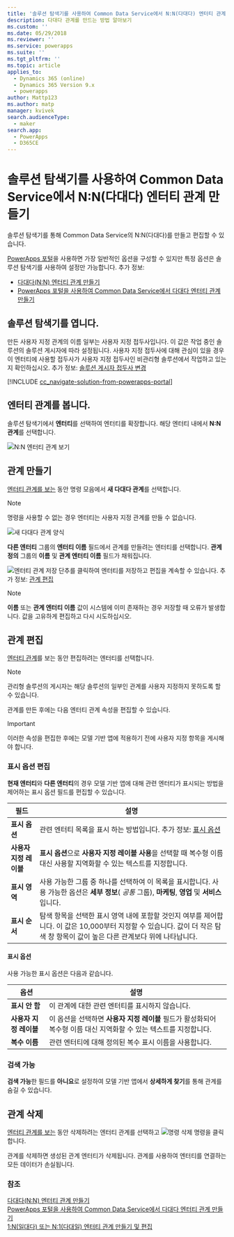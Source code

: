 ```yaml
---
title: '솔루션 탐색기를 사용하여 Common Data Service에서 N:N(다대다) 엔터티 관계 만들기 | MicrosoftDocs'
description: 다대다 관계를 만드는 방법 알아보기
ms.custom: ''
ms.date: 05/29/2018
ms.reviewer: ''
ms.service: powerapps
ms.suite: ''
ms.tgt_pltfrm: ''
ms.topic: article
applies_to:
  - Dynamics 365 (online)
  - Dynamics 365 Version 9.x
  - powerapps
author: Mattp123
ms.author: matp
manager: kvivek
search.audienceType:
  - maker
search.app:
  - PowerApps
  - D365CE
---
```


# <a name="create-nn-many-to-many-entity-relationships-in-common-data-service-using-solution-explorer"></a>솔루션 탐색기를 사용하여 Common Data Service에서 N:N(다대다) 엔터티 관계 만들기

솔루션 탐색기를 통해 Common Data Service의 N:N(다대다)를 만들고 편집할 수 있습니다.

[PowerApps 포털](https://web.powerapps.com/?utm_source=padocs&utm_medium=linkinadoc&utm_campaign=referralsfromdoc)을 사용하면 가장 일반적인 옵션을 구성할 수 있지만 특정 옵션은 솔루션 탐색기를 사용하여 설정만 가능합니다. 추가 정보:
- [다대다(N:N) 엔터티 관계 만들기](create-edit-nn-relationships.md)
- [PowerApps 포털을 사용하여 Common Data Service에서 다대다 엔터티 관계 만들기](create-edit-nn-relationships-portal.md)

  
## <a name="open-solution-explorer"></a>솔루션 탐색기를 엽니다.

만든 사용자 지정 관계의 이름 일부는 사용자 지정 접두사입니다. 이 값은 작업 중인 솔루션의 솔루션 게시자에 따라 설정됩니다. 사용자 지정 접두사에 대해 관심이 있을 경우 이 엔터티에 사용할 접두사가 사용자 지정 접두사인 비관리형 솔루션에서 작업하고 있는지 확인하십시오. 추가 정보: [솔루션 게시자 접두사 변경](change-solution-publisher-prefix.md) 

[!INCLUDE [cc_navigate-solution-from-powerapps-portal](../../includes/cc_navigate-solution-from-powerapps-portal.md)]

## <a name="view-entity-relationships"></a>엔터티 관계를 봅니다.

솔루션 탐색기에서 **엔터티**를 선택하여 엔터티를 확장합니다. 해당 엔터티 내에서 **N:N 관계**를 선택합니다.

![N:N 엔터티 관계 보기](media/view-nn-entity-relationships-solution-explorer.png)

## <a name="create-relationships"></a>관계 만들기

[엔터티 관계를 보는](#view-entity-relationships) 동안 명령 모음에서 **새 다대다 관계**를 선택합니다.

> [!NOTE]
> 명령을 사용할 수 없는 경우 엔터티는 사용자 지정 관계를 만들 수 없습니다.

![새 다대다 관계 양식](media/new-nn-entity-relationship-form-solution-explorer.png)

**다른 엔터티** 그룹의 **엔터티 이름** 필드에서 관계를 만들려는 엔터티를 선택합니다. **관계 정의** 그룹의 **이름** 및 **관계 엔터티 이름** 필드가 채워집니다.

![엔터티 관계 저장 단추](media/save-entity-icon-solution-explorer.png)를 클릭하여 엔터티를 저장하고 편집을 계속할 수 있습니다. 추가 정보: [관계 편집](#edit-relationships)

> [!NOTE]
> **이름** 또는 **관계 엔터티 이름** 값이 시스템에 이미 존재하는 경우 저장할 때 오류가 발생합니다. 값을 고유하게 편집하고 다시 시도하십시오.

## <a name="edit-relationships"></a>관계 편집

[엔터티 관계](#view-entity-relationships)를 보는 동안 편집하려는 엔터티를 선택합니다. 

> [!NOTE]
> 관리형 솔루션의 게시자는 해당 솔루션의 일부인 관계를 사용자 지정하지 못하도록 할 수 있습니다.

관계를 만든 후에는 다음 엔터티 관계 속성을 편집할 수 있습니다.

> [!IMPORTANT]
> 이러한 속성을 편집한 후에는 모델 기반 앱에 적용하기 전에 사용자 지정 항목을 게시해야 합니다.

### <a name="edit-display-options"></a>표시 옵션 편집

**현재 엔터티**와 **다른 엔터티**의 경우 모델 기반 앱에 대해 관련 엔터티가 표시되는 방법을 제어하는 표시 옵션 필드를 편집할 수 있습니다.

|필드|설명|
|--|--|
|**표시 옵션**|관련 엔터티 목록을 표시 하는 방법입니다. 추가 정보: [표시 옵션](#display-options)|
|**사용자 지정 레이블**|**표시 옵션**으로 **사용자 지정 레이블 사용**을 선택할 때 복수형 이름 대신 사용할 지역화할 수 있는 텍스트를 지정합니다.|
|**표시 영역**|사용 가능한 그룹 중 하나를 선택하여 이 목록을 표시합니다. 사용 가능한 옵션은 **세부 정보**( *공통* 그룹), **마케팅**, **영업** 및 **서비스**입니다. |
|**표시 순서**|탐색 항목을 선택한 표시 영역 내에 포함할 것인지 여부를 제어합니다. 이 값은 10,000부터 지정할 수 있습니다. 값이 더 작은 탐색 창 항목이 값이 높은 다른 관계보다 위에 나타납니다.|

<!-- TODO: Not sure whether Display Area or Display Order are still used anymore. Might only be used in the Outlook client?-->

#### <a name="display-options"></a>표시 옵션

사용 가능한 표시 옵션은 다음과 같습니다.

|옵션|설명|
|--|--|
|**표시 안 함**|이 관계에 대한 관련 엔터티를 표시하지 않습니다.|
|**사용자 지정 레이블**|이 옵션을 선택하면 **사용자 지정 레이블** 필드가 활성화되어 복수형 이름 대신 지역화할 수 있는 텍스트를 지정합니다.|
|**복수 이름**|관련 엔터티에 대해 정의된 복수 표시 이름을 사용합니다.|

### <a name="searchable"></a>검색 가능

**검색 가능**한 필드를 **아니요**로 설정하여 모델 기반 앱에서 **상세하게 찾기**를 통해 관계를 숨길 수 있습니다.

## <a name="delete-relationships"></a>관계 삭제

[엔터티 관계를 보는](#view-entity-relationships) 동안 삭제하려는 엔터티 관계를 선택하고 ![명령 삭제](media/delete.gif) 명령을 클릭 합니다.

관계를 삭제하면 생성된 관계 엔터티가 삭제됩니다. 관계를 사용하여 엔터티를 연결하는 모든 데이터가 손실됩니다.

### <a name="see-also"></a>참조

[다대다(N:N) 엔터티 관계 만들기](create-edit-nn-relationships.md)<br />
[PowerApps 포털을 사용하여 Common Data Service에서 다대다 엔터티 관계 만들기](create-edit-nn-relationships-portal.md)<br />
[1:N(일대다) 또는 N:1(다대일) 엔터티 관계 만들기 및 편집](create-edit-1n-relationships.md)
